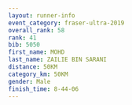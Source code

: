 ```yaml
---
layout: runner-info 
event_category: fraser-ultra-2019 
overall_rank: 58
rank: 41
bib: 5050
first_name: MOHD
last_name: ZAILIE BIN SARANI
distance: 50KM
category_km: 50KM
gender: Male
finish_time: 8-44-06
---
```

